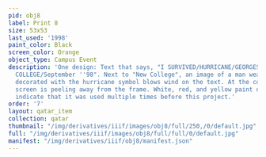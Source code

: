 ```yaml
---
pid: obj8
label: Print 8
size: 53x53
last_used: '1998'
paint_color: Black
screen_color: Orange
object_type: Campus Event
description: 'One design: Text that says, "I SURVIVED/HURRICANE/GEORGES''/FURIOUS/WRATH/ON/NEW
  COLLEGE/September ''98". Next to "New College", an image of a man wearing a hat
  decorated with the hurricane symbol blows wind on the text. At the corners, the
  screen is peeling away from the frame. White, red, and yellow paint on the frame
  indicate that it was used multiple times before this project.'
order: '7'
layout: qatar_item
collection: qatar
thumbnail: "/img/derivatives/iiif/images/obj8/full/250,/0/default.jpg"
full: "/img/derivatives/iiif/images/obj8/full/full/0/default.jpg"
manifest: "/img/derivatives/iiif/obj8/manifest.json"
---
```

